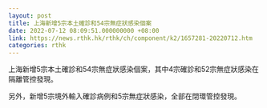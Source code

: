 ```yaml
---
layout: post
title: 上海新增5宗本土確診和54宗無症狀感染個案
date: 2022-07-12 08:09:51.000000000 +08:00
link: https://news.rthk.hk/rthk/ch/component/k2/1657281-20220712.htm
categories: rthk
---
```


上海新增5宗本土確診和54宗無症狀感染個案，其中4宗確診和52宗無症狀感染在隔離管控發現。

另外，新增5宗境外輸入確診病例和5宗無症狀感染，全部在閉環管控發現。
